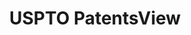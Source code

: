 ---
layout: default
bigquery: https://console.cloud.google.com/bigquery?p=patents-public-data&d=patentsview&page=dataset
citation: Attribution should be given to PatentsView for use, distribution, or derivative
  works.
code: https://github.com/CSSIP-AIR/PatentsView-Code-Snippets/
contributors: USPTO
cost: None
description: 'PatentsView includes US patent data including raw data (summaries, applications,
  pregrant applications), disambugations of inventors and assignees, and inventor
  gender estimates.  Also foreign priority data, # of figures and sheets, and government
  interest statements.'
documentation: https://patentsview.org/query/builder-faqs
last_edit: 04/10/2022, 04:52:27
location: https://patentsview.org/
maintained_by: USPTO
record_creation_timestamp: 12/2/2020 17:20:46
schema_fields:
- dependent
- date
- type
- longitude
- contract_award_number
- doc_type
- classification_level
- title
- subcategory_id
- disamb_inventor_id_20170307
- variety
- classification_status
- disamb_inventor_id_20200331
- id
- disamb_inventor_id_20201229
- withdrawn
- designation
- group_id
- gi_statement
- disamb_inventor_id_20200630
- disamb_assignee_id_20200630
- inventor_id
- citation_id
- application_id
- deceased
- series_code
- disamb_assignee_id_20190820
- disamb_inventor_id_20171226
- disamb_inventor_id_20171003
- rule_47
- uuid
- classification_value
- state
- disamb_assignee_id_20191008
- assignee_id
- doctype
- kind
- disamb_inventor_id_20190312
- disamb_inventor_id_20181127
- classification_data_source
- sequence
- male_flag
- main_group
- term_disclaimer
- rawassignee_id
- name_first
- field_title
- subgroup
- organization_id
- symbol_position
- level_three
- lawyer_id
- exemplary
- num_figures
- f102_date
- category_id
- filename
- disamb_inventor_id_20180528
- name_last
- subclass
- mainclass_id
- num
- county
- patent_id
- ipc_version_indicator
- applicant_type
- fname
- latin_name
- disamb_assignee_id_20200331
- level_one
- latlong
- ipc_class
- term_grant
- num_claims
- subsection_id
- organization
- abstract
- action_date
- publication_number
- category
- status
- field_id
- sector_title
- relkind
- latitude
- length
- f371_date
- section
- city
- disamb_assignee_id_20200929
- disamb_inventor_id_20170808
- rawlocation_id
- disamb_assignee_id_20191231
- disamb_inventor_id_20191008
- term_extension
- subclass_id
- lapse_of_patent
- num_sheets
- reldocno
- role
- rawinventor_id
- state_fips
- male
- number
- lname
- location_id
- text
- name
- disclaimer_date
- disamb_assignee_id_20181127
- level_two
- country
- county_fips
- subgroup_id
- disamb_inventor_id_20200929
- rel_id
- _371_date
- _102_date
- disamb_inventor_id_20191231
- disamb_inventor_id_20190820
- disamb_assignee_id_20190312
- country_transformed
- group
- attribution_status
- section_id
shortname: patentsview
tags:
- disambiguation
- United States
- gender
terms_of_use: Creative Commons Attribution 4.0 International License.
timeframe: 1963-1999
title: USPTO PatentsView
uuid: cf1780b1-e265-4e49-8d1d-83b9cfe0fd9a
---